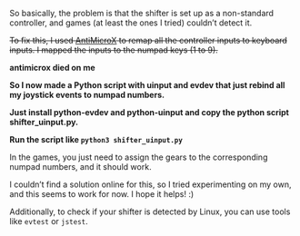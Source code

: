 So basically, the problem is that the shifter is set up as a non-standard controller, and games (at least the ones I tried) couldn’t detect it.

~~To fix this, I used [AntiMicroX](https://github.com/AntiMicroX/antimicrox) to remap all the controller inputs to keyboard inputs. I mapped the inputs to the numpad keys (1 to 9).~~

**antimicrox died on me**

**So I now made a Python script with uinput and evdev that just rebind all my joystick events to numpad numbers.**

**Just install python-evdev and python-uinput and copy the python script shifter_uinput.py.**

**Run the script like `python3 shifter_uinput.py`**

In the games, you just need to assign the gears to the corresponding numpad numbers, and it should work.

I couldn’t find a solution online for this, so I tried experimenting on my own, and this seems to work for now. I hope it helps! :)

Additionally, to check if your shifter is detected by Linux, you can use tools like `evtest` or `jstest`.
